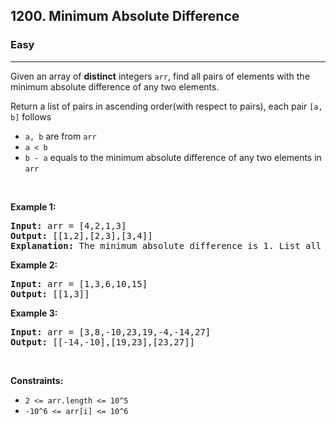 <h2>1200. Minimum Absolute Difference</h2><h3>Easy</h3><hr><div style="user-select: auto;"><p style="user-select: auto;">Given an&nbsp;array&nbsp;of <strong style="user-select: auto;">distinct</strong>&nbsp;integers <code style="user-select: auto;">arr</code>, find all pairs of elements with the minimum absolute difference of any two elements.&nbsp;</p>

<p style="user-select: auto;">Return a list of pairs in ascending order(with respect to pairs), each pair <code style="user-select: auto;">[a, b]</code> follows</p>

<ul style="user-select: auto;">
	<li style="user-select: auto;"><code style="user-select: auto;">a, b</code> are from <code style="user-select: auto;">arr</code></li>
	<li style="user-select: auto;"><code style="user-select: auto;">a &lt; b</code></li>
	<li style="user-select: auto;"><code style="user-select: auto;">b - a</code>&nbsp;equals to the minimum absolute difference of any two elements in <code style="user-select: auto;">arr</code></li>
</ul>

<p style="user-select: auto;">&nbsp;</p>
<p style="user-select: auto;"><strong style="user-select: auto;">Example 1:</strong></p>

<pre style="user-select: auto;"><strong style="user-select: auto;">Input:</strong> arr = [4,2,1,3]
<strong style="user-select: auto;">Output:</strong> [[1,2],[2,3],[3,4]]
<strong style="user-select: auto;">Explanation: </strong>The minimum absolute difference is 1. List all pairs with difference equal to 1 in ascending order.</pre>

<p style="user-select: auto;"><strong style="user-select: auto;">Example 2:</strong></p>

<pre style="user-select: auto;"><strong style="user-select: auto;">Input:</strong> arr = [1,3,6,10,15]
<strong style="user-select: auto;">Output:</strong> [[1,3]]
</pre>

<p style="user-select: auto;"><strong style="user-select: auto;">Example 3:</strong></p>

<pre style="user-select: auto;"><strong style="user-select: auto;">Input:</strong> arr = [3,8,-10,23,19,-4,-14,27]
<strong style="user-select: auto;">Output:</strong> [[-14,-10],[19,23],[23,27]]
</pre>

<p style="user-select: auto;">&nbsp;</p>
<p style="user-select: auto;"><strong style="user-select: auto;">Constraints:</strong></p>

<ul style="user-select: auto;">
	<li style="user-select: auto;"><code style="user-select: auto;">2 &lt;= arr.length &lt;= 10^5</code></li>
	<li style="user-select: auto;"><code style="user-select: auto;">-10^6 &lt;= arr[i] &lt;= 10^6</code></li>
</ul>
</div>